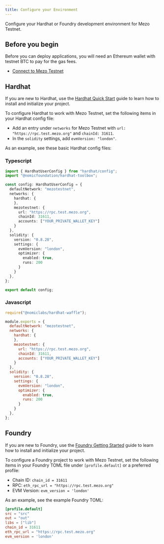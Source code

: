 ```yaml
---
title: Configure your Environment
---
```


Configure your Hardhat or Foundry development environment for Mezo Testnet. 

## Before you begin

Before you can deploy applications, you will need an Ethereum wallet with testnet BTC to pay for the gas fees.

* [Connect to Mezo Testnet](/docs/users/getting-started/connect)

## Hardhat

If you are new to Hardhat, use the [Hardhat Quick Start](https://hardhat.org/hardhat-runner/docs/getting-started#quick-start) guide to learn how to install and initialize your project.

To configure Hardhat to work with Mezo Testnet, set the following items in your Hardhat config file:

* Add an entry under `networks` for Mezo Testnet with `url: "https://rpc.test.mezo.org"` and `chainId: 31611`.
* In the `solidity` settings, add `evmVersion: "london"`.

As an example, see these basic Hardhat config files:

### Typescript

```typescript
import { HardhatUserConfig } from "hardhat/config";
import "@nomicfoundation/hardhat-toolbox";

const config: HardhatUserConfig = {
  defaultNetwork: "mezotestnet",
  networks: {
    hardhat: {
    },
    mezotestnet: {
      url: "https://rpc.test.mezo.org",
      chainId: 31611,
      accounts: ["YOUR_PRIVATE_WALLET_KEY"]
    }
  },
  solidity: {
    version: "0.8.28",
    settings: {
      evmVersion: "london",
      optimizer: {
        enabled: true,
        runs: 200
      }
    }
  },
};

export default config;
```

### Javascript

```javascript
require("@nomiclabs/hardhat-waffle");

module.exports = {
  defaultNetwork: "mezotestnet",
  networks: {
    hardhat: {
    },
    mezotestnet: {
      url: "https://rpc.test.mezo.org",
      chainId: 31611,
      accounts: ["YOUR_PRIVATE_WALLET_KEY"]
    }
  },
  solidity: {
    version: "0.8.28",
    settings: {
      evmVersion: "london",
      optimizer: {
        enabled: true,
        runs: 200
      }
    }
  },
};
```

## Foundry

If you are new to Foundry, use the [Foundry Getting Started](https://book.getfoundry.sh/getting-started/installation) guide to learn how to install and initialize your project.

To configure a Foundry project to work with Mezo Testnet, set the following items in your Foundry TOML file under `[profile.default]` or a preferred profile:

* Chain ID: `chain_id = 31611`
* RPC: `eth_rpc_url = "https://rpc.test.mezo.org"`
* EVM Version: `evm_version = 'london'`

As an example, see the example Foundry TOML:

```toml
[profile.default]
src = "src"
out = "out"
libs = ["lib"]
chain_id = 31611
eth_rpc_url = "https://rpc.test.mezo.org"
evm_version = 'london'
```